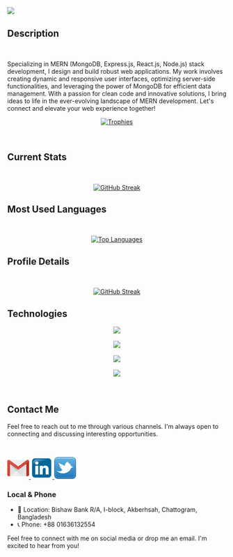 <img src="https://github.com/TrishonBaidaya7399/TrishonBaidaya7399/blob/main/Github%20Banner.png?raw=true" /> 
<!-- <img src="https://i.ibb.co/SQyRdGY/Black-Belt-Programming-Hero.jpg" /> -->

## Description

<br />
<p align="left">
  Specializing in MERN (MongoDB, Express.js, React.js, Node.js) stack development, I design and build robust web applications. My work involves creating dynamic and responsive user interfaces, optimizing server-side functionalities, and leveraging the power of MongoDB for efficient data management. With a passion for clean code and innovative solutions, I bring ideas to life in the ever-evolving landscape of MERN development. Let's connect and elevate your web experience together!
</p>

<p align="center">
  <a href="https://github.com/ryo-ma/github-profile-trophy">
    <img src="https://github-profile-trophy.vercel.app/?username=TrishonBaidaya7399&theme=onedark" alt="Trophies" />
  </a>
</p>

<br />

## Current Stats

<br />
<p align="center">
  <a href="https://git.io/streak-stats"><img src="https://github-readme-streak-stats.herokuapp.com?user=TrishonBaidaya7399&theme=tokyonight&date_format=j%20M%5B%20Y%5D&mode=weekly" alt="GitHub Streak" /></a>
</p>

## Most Used Languages

<br />
<p align="center">
  <a href="https://github.com/anuraghazra/github-readme-stats">
    <img
      src="https://github-readme-stats.vercel.app/api/top-langs/?username=TrishonBaidaya7399&layout=pie"
      alt="Top Languages"
    />
  </a>
</p>


## Profile Details

<br />
<p align="center">
  <a href="https://git.io/streak-stats">
    <img src="http://github-profile-summary-cards.vercel.app/api/cards/profile-details?username=TrishonBaidaya7399&theme=tokyonight" alt="GitHub Streak" />
  </a>
</p>


## Technologies
<p align="center">
  <a href="">
    <img src="https://skillicons.dev/icons?i=c,cpp,java" />
  </a>
</p>

<p align="center">
  <a href="">
    <img src="https://skillicons.dev/icons?i=git,github,firebase,prisma,postman,figma" />
  </a>
</p>

<p align="center">
  <a href="">
    <img src="https://skillicons.dev/icons?i=js,react,nextjs,nodejs,express,typescript,redux,mongodb" />
  </a>
</p>

<p align="center">
  <a href="">
    <img src="https://skillicons.dev/icons?i=html,css,scss,ps,bootstrap,tailwind,materialui,vite,vscode" />
  </a>
</p>


<br>

## Contact Me

Feel free to reach out to me through various channels. I'm always open to connecting and discussing interesting opportunities.

<br />

<p align="left">
  <!-- Email -->
  <a href="mailto:shukantobaidya2018@gmail.com">
    <img width="50px" height="50px" src="https://github.com/TrishonBaidaya7399/TrishonBaidaya7399/blob/main/Gmail%20logo.png?raw=true" alt="Email"/>
  </a>
  <!-- LinkedIn -->
  <a href="https://www.linkedin.com/in/trishon-baidaya-shontu/">
    <img width="50px" height="50px" src="https://github.com/TrishonBaidaya7399/TrishonBaidaya7399/blob/main/Linkedin%20logo.png?raw=true" alt="LinkedIn"/>
  </a>
  <!-- Twitter -->
  <a href="https://twitter.com/BaidayaShontu">
    <img width="50px" height="50px" src="https://github.com/TrishonBaidaya7399/TrishonBaidaya7399/blob/main/Twitter%20logo.png?raw=true" alt="Twitter"/>
  </a>
</p>

### Local & Phone
- 📍 Location: Bishaw Bank R/A, I-block, Akberhsah, Chattogram, Bangladesh
- 📞 Phone: +88 01636132554

Feel free to connect with me on social media or drop me an email. I'm excited to hear from you!
<br />
